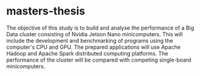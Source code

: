 # masters-thesis

The objective of this study is to build and analyse the performance of a Big Data cluster consisting
of Nvidia Jetson Nano minicomputers. This will include the development and benchmarking of programs
using the computer's CPU and GPU. The prepared applications will use Apache Hadoop and Apache Spark
distributed computing platforms. The performance of the cluster will be compared with competing single-board minicomputers. 
